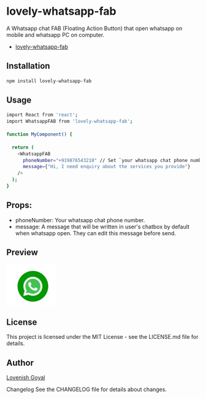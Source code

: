 # lovely-whatsapp-fab

A Whatsapp chat FAB (Floating Action Button) that open whatsapp on mobile and whatsapp PC on computer.
- [lovely-whatsapp-fab](https://www.npmjs.com/package/lovely-whatsapp-fab)

## Installation

```bash
npm install lovely-whatsapp-fab
```
## Usage
```bash
import React from 'react';
import WhatsappFAB from 'lovely-whatsapp-fab';

function MyComponent() {
  
  return (
    <WhatsappFAB
      phoneNumber="+919876543210" // Set `your whatsapp chat phone number`
      message={"Hi, I need enquiry about the services you provide"} 
    />
  );
}


```
## Props:
* phoneNumber: Your whatsapp chat phone number.
* message: A message that will be written in user's chatbox by default when whatsapp open.  They can edit this message before send.

## Preview
![Preview Image](images/preview.jpg)





## License
This project is licensed under the MIT License - see the LICENSE.md file for details.

## Author
[Lovenish Goyal](https://github.com/LOVENISH-GOYAL)

Changelog
See the CHANGELOG file for details about changes.

